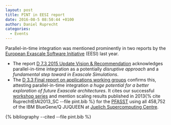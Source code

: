 ```yaml
---
layout: post
title: PINT in EESI report
date: 2016-08-5 08:50:44 +0100
author: Daniel Ruprecht
categories:
  - Events
---
```


Parallel-in-time integration was mentioned prominently in two reports by the [European Exascale Software Initiative](http://www.eesi-project.eu/) (EESI) last year.

<!--more-->

- The  report [D 7.3 2015 Update Vision & Recommendation](http://www.eesi-project.eu/wp-content/uploads/2015/05/EESI2_D7.3_Final-report-on-EESI2-exascale-vision-roadmap-and-recommendations.pdf) acknowledges parallel-in-time integration as a potentially *disruptive approach* and a *fundamental step toward in Exascale Simulations*.
- The [D 3.3 Final report on applications working groups](http://www.eesi-project.eu/wp-content/uploads/2015/05/EESI2_D3.3_Final-report-on-application-grand-challenges.pdf) confirms this, attesting parallel-in-time integration *a huge potential for a better exploration of future Exascale architectures*. It cites our successful [workshop series](/events/index.html) and mention scaling results published in 2013{% cite RuprechtEtAl2013_SC --file pint.bib %} for the [PFASST](/methods/pfasst.html) using all 458,752 of the IBM BlueGene/Q JUQUEEN at [Juelich Supercomputing Centre](http://www.fz-juelich.de/ias/jsc/DE/Home/home_node.html).

{% bibliography --cited --file pint.bib %}
